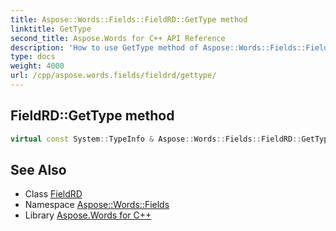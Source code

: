 ```yaml
---
title: Aspose::Words::Fields::FieldRD::GetType method
linktitle: GetType
second_title: Aspose.Words for C++ API Reference
description: 'How to use GetType method of Aspose::Words::Fields::FieldRD class in C++.'
type: docs
weight: 4000
url: /cpp/aspose.words.fields/fieldrd/gettype/
---
```

## FieldRD::GetType method




```cpp
virtual const System::TypeInfo & Aspose::Words::Fields::FieldRD::GetType() const override
```

## See Also

* Class [FieldRD](../)
* Namespace [Aspose::Words::Fields](../../)
* Library [Aspose.Words for C++](../../../)
